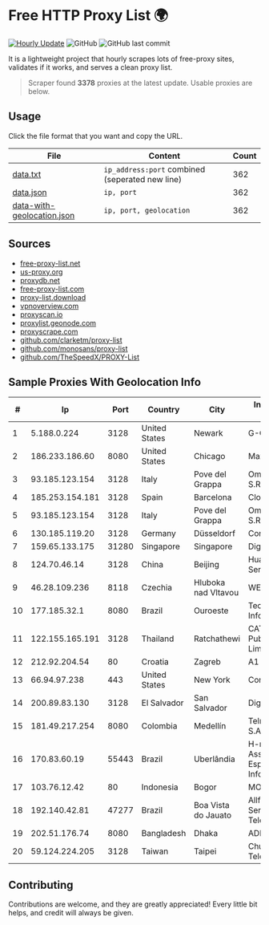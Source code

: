 
# Free HTTP Proxy List 🌍

[![Hourly Update](https://github.com/mertguvencli/http-proxy-list/actions/workflows/main.yml/badge.svg?branch=main)](https://github.com/mertguvencli/http-proxy-list/actions/workflows/main.yml)
![GitHub](https://img.shields.io/github/license/mertguvencli/http-proxy-list)
![GitHub last commit](https://img.shields.io/github/last-commit/mertguvencli/http-proxy-list)

It is a lightweight project that hourly scrapes lots of free-proxy sites, validates if it works, and serves a clean proxy list.


> Scraper found **3378** proxies at the latest update. Usable proxies are below.

## Usage

Click the file format that you want and copy the URL.


|File|Content|Count|
|----|-------|-----|
|[data.txt](https://raw.githubusercontent.com/mertguvencli/http-proxy-list/main/proxy-list/data.txt)|`ip_address:port` combined (seperated new line)|362|
|[data.json](https://raw.githubusercontent.com/mertguvencli/http-proxy-list/main/proxy-list/data.json)|`ip, port`|362|
|[data-with-geolocation.json](https://raw.githubusercontent.com/mertguvencli/http-proxy-list/main/proxy-list/data-with-geolocation.json)|`ip, port, geolocation`|362|

## Sources

* [free-proxy-list.net](https://free-proxy-list.net)
* [us-proxy.org](https://www.us-proxy.org)
* [proxydb.net](http://proxydb.net)
* [free-proxy-list.com](https://free-proxy-list.com/?page=&port=&type%5B%5D=http&type%5B%5D=https&up_time=0&search=Search)
* [proxy-list.download](https://www.proxy-list.download/HTTP)
* [vpnoverview.com](https://vpnoverview.com/privacy/anonymous-browsing/free-proxy-servers)
* [proxyscan.io](https://www.proxyscan.io)
* [proxylist.geonode.com](https://proxylist.geonode.com/api/proxy-list?limit=300&page=1&sort_by=lastChecked&sort_type=desc&protocols=http,https)
* [proxyscrape.com](https://api.proxyscrape.com/v2/?request=displayproxies&protocol=http&timeout=10000&country=all&ssl=all&anonymity=all)
* [github.com/clarketm/proxy-list](https://raw.githubusercontent.com/clarketm/proxy-list/master/proxy-list-raw.txt)
* [github.com/monosans/proxy-list](https://raw.githubusercontent.com/monosans/proxy-list/main/proxies/http.txt)
* [github.com/TheSpeedX/PROXY-List](https://raw.githubusercontent.com/TheSpeedX/PROXY-List/master/http.txt)


## Sample Proxies With Geolocation Info

|#|Ip|Port|Country|City|Internet Service Provider|
|-|--|----|-------|----|-------------------------|
|1|5.188.0.224|3128|United States|Newark|G-Core Labs S.A.|
|2|186.233.186.60|8080|United States|Chicago|Maxihost LTDA|
|3|93.185.123.154|3128|Italy|Pove del Grappa|Omegacom S.R.L.S.|
|4|185.253.154.181|3128|Spain|Barcelona|Cloudi Nextgen SL|
|5|93.185.123.154|3128|Italy|Pove del Grappa|Omegacom S.R.L.S.|
|6|130.185.119.20|3128|Germany|Düsseldorf|Contabo GmbH|
|7|159.65.133.175|31280|Singapore|Singapore|DigitalOcean, LLC|
|8|124.70.46.14|3128|China|Beijing|Huawei Cloud Service data center|
|9|46.28.109.236|8118|Czechia|Hluboka nad Vltavou|WEDOS Internet|
|10|177.185.32.1|8080|Brazil|Ouroeste|Tecnoserve InformÔtica Ltda|
|11|122.155.165.191|3128|Thailand|Ratchathewi|CAT Telecom Public Company Limited|
|12|212.92.204.54|80|Croatia|Zagreb|A1 Hrvatska d.o.o|
|13|66.94.97.238|443|United States|New York|Contabo Inc.|
|14|200.89.83.130|3128|El Salvador|San Salvador|Digicel S.a. De C.V.|
|15|181.49.217.254|8080|Colombia|Medellín|Telmex Colombia S.A.|
|16|170.83.60.19|55443|Brazil|Uberlândia|H-micro Assistencia Especializade EM Inform Ldta|
|17|103.76.12.42|80|Indonesia|Bogor|MORATELINDO|
|18|192.140.42.81|47277|Brazil|Boa Vista do Jauato|Allfiber Telecom ServiÔos de TelecomunicaÔÔes|
|19|202.51.176.74|8080|Bangladesh|Dhaka|ADN Telecom Ltd.|
|20|59.124.224.205|3128|Taiwan|Taipei|Chunghwa Telecom Co., Ltd.|



## Contributing

Contributions are welcome, and they are greatly appreciated! Every
little bit helps, and credit will always be given.

